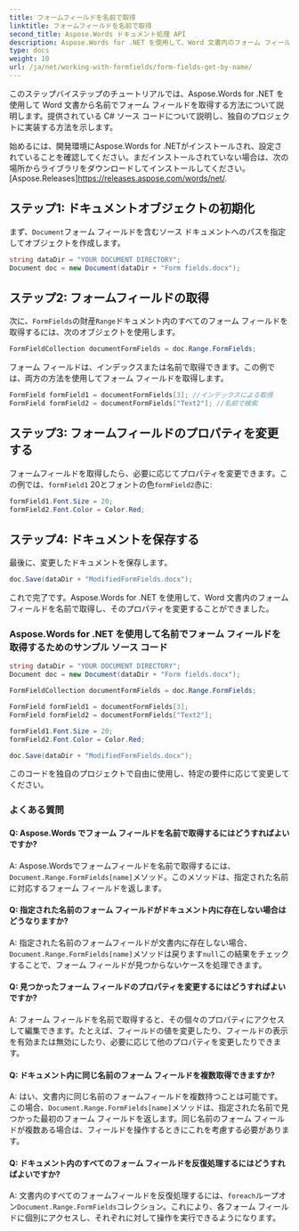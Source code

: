 ```yaml
---
title: フォームフィールドを名前で取得
linktitle: フォームフィールドを名前で取得
second_title: Aspose.Words ドキュメント処理 API
description: Aspose.Words for .NET を使用して、Word 文書内のフォーム フィールドを名前で取得および変更する方法を学習します。
type: docs
weight: 10
url: /ja/net/working-with-formfields/form-fields-get-by-name/
---
```


このステップバイステップのチュートリアルでは、Aspose.Words for .NET を使用して Word 文書から名前でフォーム フィールドを取得する方法について説明します。提供されている C# ソース コードについて説明し、独自のプロジェクトに実装する方法を示します。

始めるには、開発環境にAspose.Words for .NETがインストールされ、設定されていることを確認してください。まだインストールされていない場合は、次の場所からライブラリをダウンロードしてインストールしてください。[Aspose.Releases]https://releases.aspose.com/words/net/.

## ステップ1: ドキュメントオブジェクトの初期化

まず、`Document`フォーム フィールドを含むソース ドキュメントへのパスを指定してオブジェクトを作成します。

```csharp
string dataDir = "YOUR DOCUMENT DIRECTORY";        
Document doc = new Document(dataDir + "Form fields.docx");
```

## ステップ2: フォームフィールドの取得

次に、`FormFields`の財産`Range`ドキュメント内のすべてのフォーム フィールドを取得するには、次のオブジェクトを使用します。

```csharp
FormFieldCollection documentFormFields = doc.Range.FormFields;
```

フォーム フィールドは、インデックスまたは名前で取得できます。この例では、両方の方法を使用してフォーム フィールドを取得します。

```csharp
FormField formField1 = documentFormFields[3]; //インデックスによる取得
FormField formField2 = documentFormFields["Text2"]; //名前で検索
```

## ステップ3: フォームフィールドのプロパティを変更する

フォームフィールドを取得したら、必要に応じてプロパティを変更できます。この例では、`formField1` 20とフォントの色`formField2`赤に:

```csharp
formField1.Font.Size = 20;
formField2.Font.Color = Color.Red;
```

## ステップ4: ドキュメントを保存する

最後に、変更したドキュメントを保存します。

```csharp
doc.Save(dataDir + "ModifiedFormFields.docx");
```

これで完了です。Aspose.Words for .NET を使用して、Word 文書内のフォーム フィールドを名前で取得し、そのプロパティを変更することができました。

### Aspose.Words for .NET を使用して名前でフォーム フィールドを取得するためのサンプル ソース コード

```csharp
string dataDir = "YOUR DOCUMENT DIRECTORY";        
Document doc = new Document(dataDir + "Form fields.docx");

FormFieldCollection documentFormFields = doc.Range.FormFields;

FormField formField1 = documentFormFields[3];
FormField formField2 = documentFormFields["Text2"];

formField1.Font.Size = 20;
formField2.Font.Color = Color.Red;

doc.Save(dataDir + "ModifiedFormFields.docx");
```

このコードを独自のプロジェクトで自由に使用し、特定の要件に応じて変更してください。

### よくある質問

#### Q: Aspose.Words でフォーム フィールドを名前で取得するにはどうすればよいですか?

 A: Aspose.Wordsでフォームフィールドを名前で取得するには、`Document.Range.FormFields[name]`メソッド。このメソッドは、指定された名前に対応するフォーム フィールドを返します。

#### Q: 指定された名前のフォーム フィールドがドキュメント内に存在しない場合はどうなりますか?

 A: 指定された名前のフォームフィールドが文書内に存在しない場合、`Document.Range.FormFields[name]`メソッドは戻ります`null`この結果をチェックすることで、フォーム フィールドが見つからないケースを処理できます。

#### Q: 見つかったフォーム フィールドのプロパティを変更するにはどうすればよいですか?

A: フォーム フィールドを名前で取得すると、その個々のプロパティにアクセスして編集できます。たとえば、フィールドの値を変更したり、フィールドの表示を有効または無効にしたり、必要に応じて他のプロパティを変更したりできます。

#### Q: ドキュメント内に同じ名前のフォーム フィールドを複数取得できますか?

 A: はい、文書内に同じ名前のフォームフィールドを複数持つことは可能です。この場合、`Document.Range.FormFields[name]`メソッドは、指定された名前で見つかった最初のフォーム フィールドを返します。同じ名前のフォーム フィールドが複数ある場合は、フィールドを操作するときにこれを考慮する必要があります。

#### Q: ドキュメント内のすべてのフォーム フィールドを反復処理するにはどうすればよいですか?

 A: 文書内のすべてのフォームフィールドを反復処理するには、`foreach`ループオン`Document.Range.FormFields`コレクション。これにより、各フォーム フィールドに個別にアクセスし、それぞれに対して操作を実行できるようになります。